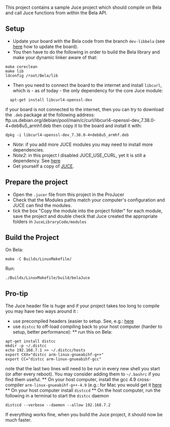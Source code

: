 This project contains a sample Juce project which should compile on Bela and call Juce functions from within the Bela API.


## Setup
* Update your board with the Bela code from the branch `dev-libbela` (see [here](https://github.com/BelaPlatform/Bela/wiki/Updating-Bela#getting-the-experimental-release) how to update the board).
* You then have to do the following in order to build the Bela library and make your dynamic linker aware of that:
```
make coreclean
make lib
ldconfig /root/Bela/lib
```
* Then you need to connect the board to the internet and install `libcurl`, which is - as of today - the only dependency for the core Juce module:
```
  apt-get install libcurl4-openssl-dev
```
if your board is not connected to the internet, then you can try to download the `.deb` package at the following address:
ftp.us.debian.org/debian/pool/main/c/curl/libcurl4-openssl-dev_7.38.0-4+deb8u5_armhf.deb 
then copy it to the board and install it with:
```
dpkg -i libcurl4-openssl-dev_7.38.0-4+deb8u5_armhf.deb
```
* *Note*: if you add more JUCE modules you may need to install more dependencies.
* *Note2*: in this project I disabled JUCE_USE_CURL, yet it is still a dependency. See [here](https://forum.juce.com/t/sigill-when-running-blocksdrawing-on-beaglebone-black/19779/3)
* Get yourself a copy of [JUCE](https://www.juce.com/get-juce).

## Prepare the project

* Open the `.jucer` file from this project in the ProJucer
* Check that the Modules paths match your computer's configuration and JUCE can find the modules.
* tick the box "Copy the module into the project folder" for each module, save the project and double check that Juce created the appropriate folders in `JuceLibraryCode/modules`

## Build the Project

On Bela:
```
make -C Builds/LinuxMakefile/
```

Run:
```
./Builds/LinuxMakefile/build/belaJuce
```

## Pro-tip

The Juce header file is huge and if your project takes too long to compile you may have two ways around it :
* use precompiled headers (easier to setup. See, e.g.:  [here](https://www.google.co.uk/webhp?sourceid=chrome-instant&ion=1&espv=2&ie=UTF-8#q=gcc+precompiled+headers&*)
* use `distcc` to off-load compiling back to your host computer (harder to setup, better performance):
** run this on Bela:
```
apt-get install distcc
mkdir -p ~/.distcc
echo 192.168.7.1 >> ~/.distcc/hosts
export CXX="distcc arm-linux-gnueabihf-g++"
export CC="distcc arm-linux-gnueabihf-gcc"
```
note that the last two lines will need to be run in every new shell you start (or after every reboot). You may consider adding them to `~/.bashrc` if you find them useful.
** On your host computer, install the gcc 4.9 cross-compiler `arm-linux-gnueabihf-g++-4.9` (e.g.: for Mac you would get it  [here](http://www.welzels.de/blog/en/arm-cross-compiling-with-mac-os-x/)
** On your host computer install `distccd`
** On the host computer, run the following in a terminal to start the `distcc` daemon
```
distccd --verbose --daemon --allow 192.168.7.2
```
If everything works fine, when you build the Juce project, it should now be much faster.

